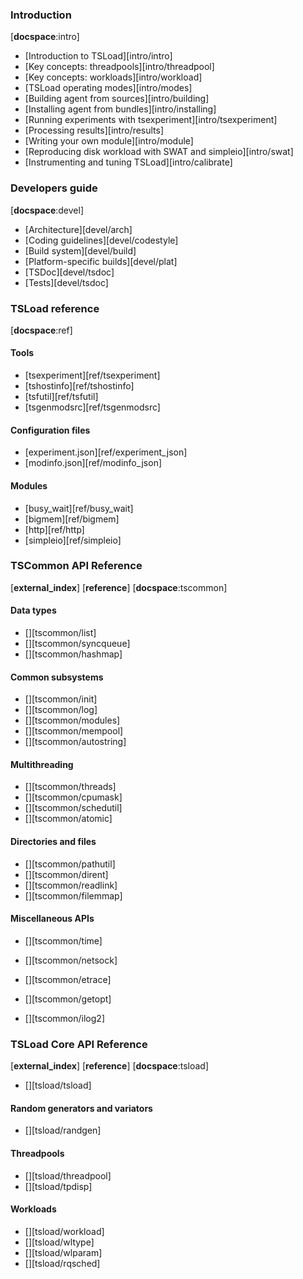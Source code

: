 
### Introduction 
[__docspace__:intro]

* [Introduction to TSLoad][intro/intro]
* [Key concepts: threadpools][intro/threadpool]
* [Key concepts: workloads][intro/workload]
* [TSLoad operating modes][intro/modes]
* [Building agent from sources][intro/building]
* [Installing agent from bundles][intro/installing]
* [Running experiments with tsexperiment][intro/tsexperiment]
* [Processing results][intro/results]
* [Writing your own module][intro/module]
* [Reproducing disk workload with SWAT and simpleio][intro/swat]
* [Instrumenting and tuning TSLoad][intro/calibrate]

### Developers guide
[__docspace__:devel]

* [Architecture][devel/arch]
* [Coding guidelines][devel/codestyle]
* [Build system][devel/build]
* [Platform-specific builds][devel/plat]
* [TSDoc][devel/tsdoc]
* [Tests][devel/tsdoc]

### TSLoad reference
[__docspace__:ref]

#### Tools

* [tsexperiment][ref/tsexperiment]
* [tshostinfo][ref/tshostinfo]
* [tsfutil][ref/tsfutil]
* [tsgenmodsrc][ref/tsgenmodsrc]

#### Configuration files

* [experiment.json][ref/experiment_json]
* [modinfo.json][ref/modinfo_json]

#### Modules

* [busy_wait][ref/busy_wait]
* [bigmem][ref/bigmem]
* [http][ref/http]
* [simpleio][ref/simpleio]

### TSCommon API Reference
[__external_index__] [__reference__] [__docspace__:tscommon]

#### Data types

* [][tscommon/list]
* [][tscommon/syncqueue]
* [][tscommon/hashmap]

#### Common subsystems

* [][tscommon/init]
* [][tscommon/log]
* [][tscommon/modules]
* [][tscommon/mempool]
* [][tscommon/autostring]

#### Multithreading

* [][tscommon/threads]
* [][tscommon/cpumask]
* [][tscommon/schedutil]
* [][tscommon/atomic]

#### Directories and files

* [][tscommon/pathutil]
* [][tscommon/dirent]
* [][tscommon/readlink]
* [][tscommon/filemmap]

#### Miscellaneous APIs

* [][tscommon/time]
* [][tscommon/netsock]
* [][tscommon/etrace]

* [][tscommon/getopt]
* [][tscommon/ilog2]

### TSLoad Core API Reference
[__external_index__] [__reference__] [__docspace__:tsload]

* [][tsload/tsload]

#### Random generators and variators

* [][tsload/randgen]

#### Threadpools

* [][tsload/threadpool]
* [][tsload/tpdisp]

#### Workloads

* [][tsload/workload]
* [][tsload/wltype]
* [][tsload/wlparam]
* [][tsload/rqsched]
